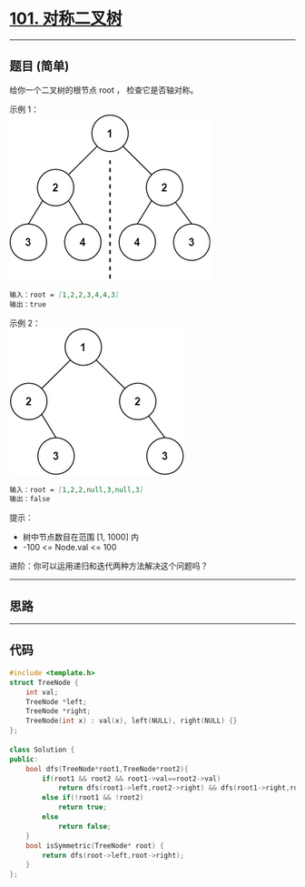 # [101. 对称二叉树](https://leetcode.cn/problems/symmetric-tree/description/)

---

## 题目 (简单)

给你一个二叉树的根节点 root ， 检查它是否轴对称。  

示例 1：  
![Alt text](https://github.com/yang-yang-o-o/CodingNotes/blob/main/Coding/asset/101_1.png)  

```markdown
输入：root = [1,2,2,3,4,4,3]
输出：true
```

示例 2：  
![Alt text](https://github.com/yang-yang-o-o/CodingNotes/blob/main/Coding/asset/101_2.png)

```markdown
输入：root = [1,2,2,null,3,null,3]
输出：false
```

提示：  

- 树中节点数目在范围 [1, 1000] 内
- -100 <= Node.val <= 100

进阶：你可以运用递归和迭代两种方法解决这个问题吗？  

---

## 思路

---

## 代码

```C++
#include <template.h>
struct TreeNode {
    int val;
    TreeNode *left;
    TreeNode *right;
    TreeNode(int x) : val(x), left(NULL), right(NULL) {}
};

class Solution {
public:
    bool dfs(TreeNode*root1,TreeNode*root2){
        if(root1 && root2 && root1->val==root2->val)
            return dfs(root1->left,root2->right) && dfs(root1->right,root2->left);
        else if(!root1 && !root2)
            return true;
        else 
            return false;
    }
    bool isSymmetric(TreeNode* root) {
        return dfs(root->left,root->right);
    }
};
```
